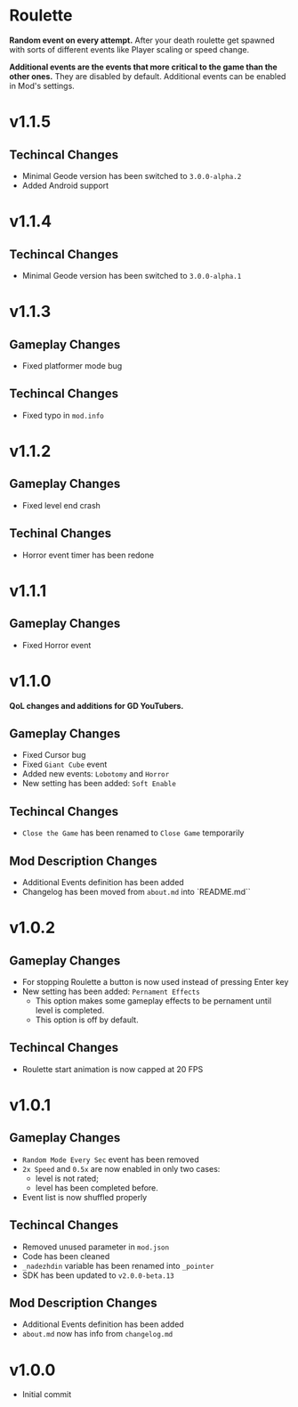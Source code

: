 # Roulette

**Random event on every attempt.** After your death roulette get spawned with sorts of different events like Player scaling or speed change. 

**Additional events are the events that more critical to the game than the other ones.** They are disabled by default. Additional events can be enabled in Mod's settings.

# v1.1.5
## Techincal Changes
 * Minimal Geode version has been switched to `3.0.0-alpha.2`
 * Added Android support

# v1.1.4
## Techincal Changes
 * Minimal Geode version has been switched to `3.0.0-alpha.1`

# v1.1.3
## Gameplay Changes
 * Fixed platformer mode bug
## Techincal Changes
 * Fixed typo in `mod.info`

# v1.1.2
## Gameplay Changes
 * Fixed level end crash
## Techinal Changes
 * Horror event timer has been redone

# v1.1.1
## Gameplay Changes
 * Fixed Horror event

# v1.1.0
**QoL changes and additions for GD YouTubers.**
## Gameplay Changes
 * Fixed Cursor bug
 * Fixed `Giant Cube` event
 * Added new events: `Lobotomy` and `Horror`
 * New setting has been added: `Soft Enable`
## Techincal Changes
 * `Close the Game` has been renamed to `Close Game` temporarily
## Mod Description Changes
 * Additional Events definition has been added
 * Changelog has been moved from `about.md` into `README.md``

# v1.0.2
## Gameplay Changes
 * For stopping Roulette a button is now used instead of pressing Enter key
 * New setting has been added: `Pernament Effects`
   * This option makes some gameplay effects to be pernament until level is completed.
   * This option is off by default.
## Techincal Changes
 * Roulette start animation is now capped at 20 FPS

# v1.0.1
## Gameplay Changes
 * `Random Mode Every Sec` event has been removed
 * `2x Speed` and `0.5x` are now enabled in only two cases:
    * level is not rated;
    * level has been completed before.
 * Event list is now shuffled properly
## Techincal Changes
 * Removed unused parameter in `mod.json`
 * Code has been cleaned
 * `_nadezhdin` variable has been renamed into `_pointer`
 * SDK has been updated to `v2.0.0-beta.13`
## Mod Description Changes
 * Additional Events definition has been added
 * `about.md` now has info from `changelog.md`

# v1.0.0
 * Initial commit